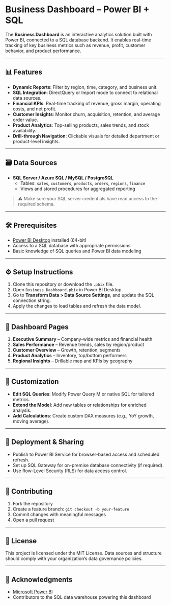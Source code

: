 # Business Dashboard – Power BI + SQL

The **Business Dashboard** is an interactive analytics solution built with Power BI, connected to a SQL database backend. It enables real-time tracking of key business metrics such as revenue, profit, customer behavior, and product performance.

---

## 📊 Features

- **Dynamic Reports**: Filter by region, time, category, and business unit.
- **SQL Integration**: DirectQuery or Import mode to connect to relational data sources.
- **Financial KPIs**: Real-time tracking of revenue, gross margin, operating costs, and net profit.
- **Customer Insights**: Monitor churn, acquisition, retention, and average order value.
- **Product Analytics**: Top-selling products, sales trends, and stock availability.
- **Drill-through Navigation**: Clickable visuals for detailed department or product-level insights.

---

## 🗃️ Data Sources

- **SQL Server / Azure SQL / MySQL / PostgreSQL**
  - Tables: `sales`, `customers`, `products`, `orders`, `regions`, `finance`
  - Views and stored procedures for aggregated reporting

> ⚠️ Make sure your SQL server credentials have read access to the required schema.

---

## 🛠️ Prerequisites

- [Power BI Desktop](https://powerbi.microsoft.com/desktop/) installed (64-bit)
- Access to a SQL database with appropriate permissions
- Basic knowledge of SQL queries and Power BI data modeling

---

## ⚙️ Setup Instructions

1. Clone this repository or download the `.pbix` file.
2. Open `Business_Dashboard.pbix` in Power BI Desktop.
3. Go to **Transform Data > Data Source Settings**, and update the SQL connection string.
4. Apply the changes to load tables and refresh the data model.

---

## 🧭 Dashboard Pages

1. **Executive Summary** – Company-wide metrics and financial health
2. **Sales Performance** – Revenue trends, sales by region/product
3. **Customer Overview** – Growth, retention, segments
4. **Product Analytics** – Inventory, top/bottom performers
5. **Regional Insights** – Drillable map and KPIs by geography

---

## 🧩 Customization

- **Edit SQL Queries**: Modify Power Query M or native SQL for tailored metrics.
- **Extend the Model**: Add new tables or relationships for enriched analysis.
- **Add Calculations**: Create custom DAX measures (e.g., YoY growth, moving average).

---

## 🚀 Deployment & Sharing

- Publish to Power BI Service for browser-based access and scheduled refresh.
- Set up SQL Gateway for on-premise database connectivity (if required).
- Use Row-Level Security (RLS) for data access control.

---

## 🤝 Contributing

1. Fork the repository
2. Create a feature branch: `git checkout -b your-feature`
3. Commit changes with meaningful messages
4. Open a pull request

---

## 📄 License

This project is licensed under the MIT License. Data sources and structure should comply with your organization’s data governance policies.

---

## 🙏 Acknowledgments

- [Microsoft Power BI](https://docs.microsoft.com/en-us/power-bi/)
- Contributors to the SQL data warehouse powering this dashboard
